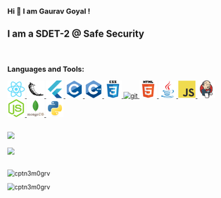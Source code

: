 ### Hi 👋 I am Gaurav Goyal !
## I am a SDET-2 @ Safe Security
<!--
I am a final year computer science student  who is passionate about learning various technologies in the computer science domain. I have hands-on experience in the various fields of computer science, including DevOps, Hybrid Cloud, Mobile application development, Machine Learning, Web Development, Ansible, Cyber Security.


**cptn3m0grv/cptn3m0grv** is a ✨ _special_ ✨ repository because its `README.md` (this file) appears on your GitHub profile.

Here are some ideas to get you started:


- 🔭 I’m currently working on enhancing my Data Structures Skills and becoming a full stack developer.
- 🌱 I’m currently learning a lot of things,
- 👯 I’m looking to collaborate on a cool project which may include the integration of cloud, devops, web development, mobile app development.
- 💬 Ask me about anything 😜
- 📫 How to reach me: [linkedIn] [twitter] -->

<!--- 😄 Pronouns: ...
- ⚡ Fun fact: ...
 - 🤔 I’m looking for help with  -->

<BR>
<h3 align="left">Languages and Tools:</h3>
<p align="left">
<a href="https://reactjs.org" target="_blank" title="ReactJS"> <img src="https://raw.githubusercontent.com/devicons/devicon/master/icons/react/react-original.svg" alt="c" width="40" height="40"/> </a>
<a href="https://flask.palletsprojects.com/en/2.0.x/" target="_blank" title="Flask-Python"> <img src="https://raw.githubusercontent.com/devicons/devicon/master/icons/flask/flask-original.svg" alt="c" width="40" height="40"/> </a>
<a href="https://flutter.dev" target="_blank" title="Flutter"> <img src="https://raw.githubusercontent.com/devicons/devicon/master/icons/flutter/flutter-original.svg" alt="c" width="40" height="40"/> </a>
   <a href="https://www.cprogramming.com/" target="_blank" title="C Programming"> <img src="https://raw.githubusercontent.com/devicons/devicon/master/icons/c/c-original.svg" alt="c" width="40" height="40"/> </a>
    <a href="https://www.w3schools.com/cpp/" target="_blank" title="C++ Programming"> <img src="https://raw.githubusercontent.com/devicons/devicon/master/icons/cplusplus/cplusplus-original.svg" alt="cplusplus" width="40" height="40"/> </a>
     <a href="https://www.w3schools.com/css/" target="_blank" title="CSS3"> <img src="https://raw.githubusercontent.com/devicons/devicon/master/icons/css3/css3-original-wordmark.svg" alt="css3" width="40" height="40"/> </a> 
     <a href="https://git-scm.com/" target="_blank" title="Git"> <img src="https://www.vectorlogo.zone/logos/git-scm/git-scm-icon.svg" alt="git" width="40" height="40"/> </a>
      <a href="https://www.w3.org/html/" target="_blank" title="HTML5"> <img src="https://raw.githubusercontent.com/devicons/devicon/master/icons/html5/html5-original-wordmark.svg" alt="html5" width="40" height="40"/> </a> <a href="https://www.java.com" target="_blank" title="Java"> <img src="https://raw.githubusercontent.com/devicons/devicon/master/icons/java/java-original.svg" alt="java" width="40" height="40"/> </a>
       <a href="https://developer.mozilla.org/en-US/docs/Web/JavaScript" target="_blank" title="JavaScript"> <img src="https://raw.githubusercontent.com/devicons/devicon/master/icons/javascript/javascript-original.svg" alt="javascript" width="40" height="40"/> </a>
       <a href="https://www.jenkins.io" target="_blank" title="Jenkins"> <img src="https://raw.githubusercontent.com/devicons/devicon/master/icons/jenkins/jenkins-original.svg" alt="c" width="40" height="40"/> </a>
       <a href="https://nodejs.org/en/" target="_blank" title="NodeJS"> <img src="https://raw.githubusercontent.com/devicons/devicon/master/icons/nodejs/nodejs-original.svg" alt="c" width="40" height="40"/> </a>
        <a href="https://www.mongodb.com/" target="_blank" title="MongoDB"> <img src="https://raw.githubusercontent.com/devicons/devicon/master/icons/mongodb/mongodb-original-wordmark.svg" alt="mongodb" width="40" height="40"/> </a>
         <!--<a href="https://www.mysql.com/" target="_blank" title="MySQL"> <img src="https://raw.githubusercontent.com/devicons/devicon/master/icons/mysql/mysql-original-wordmark.svg" alt="mysql" width="40" height="40"/> </a> <a href="https://www.oracle.com/" target="_blank" title="Oracle"> <img src="https://raw.githubusercontent.com/devicons/devicon/master/icons/oracle/oracle-original.svg" alt="oracle" width="40" height="40"/> </a> -->
         <a href="https://www.python.org" target="_blank" title="Python"> <img src="https://raw.githubusercontent.com/devicons/devicon/master/icons/python/python-original.svg" alt="python" width="40" height="40"/> </a>
          </p>
<BR>
<div>
  <img height="165"  src="https://github-readme-stats.vercel.app/api?username=cptn3m0grv&layout=compact&theme=radical&count_private=true&include_all_commits=true" />
  <BR><BR>
  <img src="https://github-readme-stats.vercel.app/api/top-langs/?username=cptn3m0grv&layout=compact&theme=radical" />
    <BR><BR>
<p><img src="https://github-readme-streak-stats.herokuapp.com/?user=cptn3m0grv&layout=compact&theme=radical" alt="cptn3m0grv" /></p>
</div>

<p align="left"> <img src="https://komarev.com/ghpvc/?username=cptn3m0grv&label=Profile%20views&color=0e75b6&style=flat" alt="cptn3m0grv" /> </p>

[twitter]: https://twitter.com/grvg007
[linkedin]: https://www.linkedin.com/in/gaurav-goyal-4a850a173/
